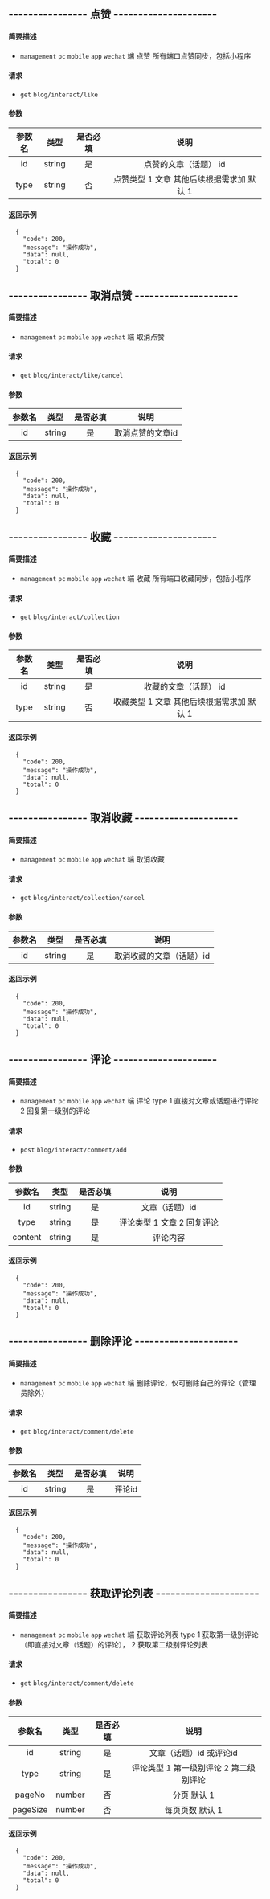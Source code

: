 ## ---------------- 点赞 ---------------------

#### 简要描述

- `management` `pc` `mobile` `app` `wechat` 端 点赞 所有端口点赞同步，包括小程序

#### 请求

- `get` `blog/interact/like`

#### 参数

| 参数名 | 类型 | 是否必填 | 说明 |
|:---:|:---:|:---:|:---:|
| id | string | 是 | 点赞的文章（话题） id |
| type | string | 否 | 点赞类型 1 文章 其他后续根据需求加 默认 1 |

#### 返回示例

```
  {
    "code": 200,
    "message": "操作成功",
    "data": null,
    "total": 0
  }
```

## ---------------- 取消点赞 ---------------------

#### 简要描述

- `management` `pc` `mobile` `app` `wechat` 端 取消点赞

#### 请求

- `get` `blog/interact/like/cancel`

#### 参数

| 参数名 | 类型 | 是否必填 | 说明 |
|:---:|:---:|:---:|:---:|
| id | string | 是 | 取消点赞的文章id |

#### 返回示例

```
  {
    "code": 200,
    "message": "操作成功",
    "data": null,
    "total": 0
  }
```

## ---------------- 收藏 ---------------------

#### 简要描述

- `management` `pc` `mobile` `app` `wechat` 端 收藏 所有端口收藏同步，包括小程序

#### 请求

- `get` `blog/interact/collection`

#### 参数

| 参数名 | 类型 | 是否必填 | 说明 |
|:---:|:---:|:---:|:---:|
| id | string | 是 | 收藏的文章（话题） id |
| type | string | 否 | 收藏类型 1 文章 其他后续根据需求加 默认 1 |

#### 返回示例

```
  {
    "code": 200,
    "message": "操作成功",
    "data": null,
    "total": 0
  }
```

## ---------------- 取消收藏 ---------------------

#### 简要描述

- `management` `pc` `mobile` `app` `wechat` 端 取消收藏

#### 请求

- `get` `blog/interact/collection/cancel`

#### 参数

| 参数名 | 类型 | 是否必填 | 说明 |
|:---:|:---:|:---:|:---:|
| id | string | 是 | 取消收藏的文章（话题）id |

#### 返回示例

```
  {
    "code": 200,
    "message": "操作成功",
    "data": null,
    "total": 0
  }
```

## ---------------- 评论 ---------------------

#### 简要描述

- `management` `pc` `mobile` `app` `wechat` 端 评论 type 1 直接对文章或话题进行评论 2 回复第一级别的评论

#### 请求

- `post` `blog/interact/comment/add`

#### 参数

| 参数名 | 类型 | 是否必填 | 说明 |
|:---:|:---:|:---:|:---:|
| id | string | 是 | 文章（话题）id |
| type | string | 是 | 评论类型 1 文章 2 回复评论 |
| content | string | 是 | 评论内容 |

#### 返回示例

```
  {
    "code": 200,
    "message": "操作成功",
    "data": null,
    "total": 0
  }
```

## ---------------- 删除评论 ---------------------

#### 简要描述

- `management` `pc` `mobile` `app` `wechat` 端 删除评论，仅可删除自己的评论（管理员除外）

#### 请求

- `get` `blog/interact/comment/delete`

#### 参数

| 参数名 | 类型 | 是否必填 | 说明 |
|:---:|:---:|:---:|:---:|
| id | string | 是 | 评论id |

#### 返回示例

```
  {
    "code": 200,
    "message": "操作成功",
    "data": null,
    "total": 0
  }
```

## ---------------- 获取评论列表 ---------------------

#### 简要描述

- `management` `pc` `mobile` `app` `wechat` 端 获取评论列表 type 1 获取第一级别评论（即直接对文章（话题）的评论）， 2 获取第二级别评论列表

#### 请求

- `get` `blog/interact/comment/delete`

#### 参数

| 参数名 | 类型 | 是否必填 | 说明 |
|:---:|:---:|:---:|:---:|
| id | string | 是 | 文章（话题）id 或评论id |
| type | string | 是 | 评论类型 1 第一级别评论 2 第二级别评论 |
| pageNo | number | 否 | 分页 默认 1 |
| pageSize | number | 否 | 每页页数 默认 1 |

#### 返回示例

```
  {
    "code": 200,
    "message": "操作成功",
    "data": null,
    "total": 0
  }
```